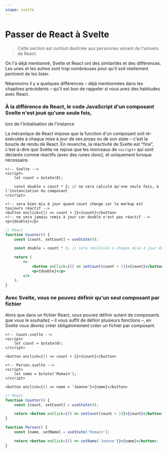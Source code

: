 ```yaml
---
scope: svelte
---
```


# Passer de React à Svelte

> Cette section est surtout destinée aux personnes venant de l'univers de React.

On l'a déjà mentionné, Svelte et React ont des similarités et des différences. Les unes et les
autres sont trop nombreuses pour qu'il soit réellement pertinent de les lister.

Néanmoins il y a quelques différences – déjà mentionnées dans les chapitres précédents – qu'il est
bon de rappeler si vous avez des habitudes avec React.

### À la différence de React, le code JavaScript d'un composant Svelte n'est joué qu'une seule fois,

lors de l'initialisation de l'instance

La mécanique de React impose que la function d'un composant soit ré-exécutée à chaque mise à jour de
ses props ou de son state – c'est la boucle de rendu de React. En revanche, la réactivité de Svelte
est "fine", c'est-à-dire que Svelte ne rejoue que les morceaux de `<script>` qui sont déclarés comme
réactifs (avec des runes donc), et uniquement lorsque nécessaire.

```svelte
<!-- Svelte -->
<script>
	let count = $state(0);

	const double = count * 2; // ne sera calculé qu'une seule fois, à l'instanciation du composant
</script>

<!-- sera bien mis à jour quand count change car le markup est toujours réactif -->
<button onclick={() => count + 1}>{count}</button>
<!-- ne sera jamais remis à jour car double n'est pas réactif -->
<p>{double}</p>
```

```jsx
// React
function Counter() {
	const [count, setCount] = useState(0);

	const double = count * 2; // sera recalculé à chaque mise à jour du composant

	return (
		<>
			<button onClick={() => setCount(count + 1)}>{count}</button>
			<p>{double}</p>
		</>
	);
}
```

### Avec Svelte, vous ne pouvez définir qu'un seul composant par fichier

Alors que dans un fichier React, vous pouvez définir autant de composants que vous le souhaitez – il
vous suffit de définir plusieurs fonctions –, en Svelte vous devrez créer obligatoirement créer un
fichier par composant.

```svelte
<!-- Count.svelte -->
<script>
	let count = $state(0);
</script>

<button onclick={() => count + 1}>{count}</button>

<!-- Person.svelte -->
<script>
	let name = $state('Romain');
</script>

<button onclick={() => name = 'Jeanne'}>{name}</button>
```

```jsx
// React
function Counter() {
	const [count, setCount] = useState(0);

	return <button onClick={() => setCount(count + 1)}>{count}</button>;
}

function Person() {
	const [name, setName] = useState('Romain');

	return <button onClick={() => setName('Jeanne')}>{name}</button>;
}
```
